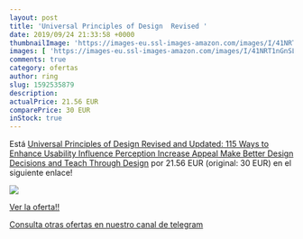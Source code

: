 ```yaml
---
layout: post
title: 'Universal Principles of Design  Revised '
date: 2019/09/24 21:33:58 +0000
thumbnailImage: 'https://images-eu.ssl-images-amazon.com/images/I/41NRT1nGnSL._SL200_.jpg'
images: [ 'https://images-eu.ssl-images-amazon.com/images/I/41NRT1nGnSL._SL200_.jpg' ]
comments: true
category: ofertas
author: ring
slug: 1592535879
description:
actualPrice: 21.56 EUR
comparePrice: 30 EUR
inStock: true
---
```


Está [Universal Principles of Design  Revised and Updated: 115 Ways to Enhance Usability  Influence Perception  Increase Appeal  Make Better Design Decisions and Teach Through Design](https://www.amazon.com/dp/1592535879/?tag=redken08-20) por 21.56 EUR (original: 30 EUR) en el siguiente enlace!

[![](https://images-eu.ssl-images-amazon.com/images/I/41NRT1nGnSL._SL200_.jpg)](https://www.amazon.com/dp/1592535879/?tag=redken08-20)

[Ver la oferta!!](https://www.amazon.com/dp/1592535879/?tag=redken08-20)

[Consulta otras ofertas en nuestro canal de telegram](https://t.me/s/ofertas25)
